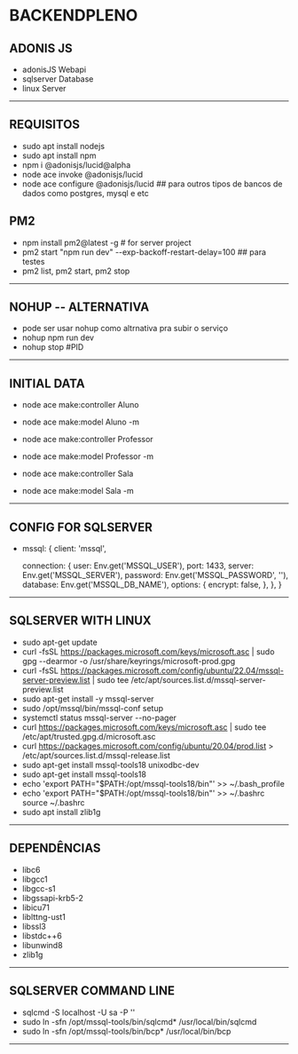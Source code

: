 # BACKENDPLENO
## ADONIS JS
- adonisJS Webapi
- sqlserver Database
- linux Server
---
## REQUISITOS
- sudo apt install nodejs
- sudo apt install npm
- npm i @adonisjs/lucid@alpha
- node ace invoke @adonisjs/lucid
- node ace configure @adonisjs/lucid ## para outros tipos de bancos de dados como postgres, mysql e etc

## PM2
- npm install pm2@latest -g  # for server project
- pm2 start "npm run dev" --exp-backoff-restart-delay=100  ## para testes
- pm2 list, pm2 start, pm2 stop
---

## NOHUP -- ALTERNATIVA

- pode ser usar nohup como altrnativa pra subir o serviço
- nohup npm run dev
- nohup stop #PID
---


## INITIAL DATA
- node ace make:controller Aluno
- node ace make:model Aluno -m

- node ace make:controller Professor
- node ace make:model Professor -m

- node ace make:controller Sala
- node ace make:model Sala -m
---


## CONFIG FOR SQLSERVER
-    mssql: {
			client: 'mssql',

      connection: {
				user: Env.get('MSSQL_USER'),
				port: 1433,
				server: Env.get('MSSQL_SERVER'),
				password: Env.get('MSSQL_PASSWORD', ''),
				database: Env.get('MSSQL_DB_NAME'),
        options: {
          encrypt: false,
        },
      },
}
---



## SQLSERVER WITH LINUX
- sudo apt-get update
- curl -fsSL https://packages.microsoft.com/keys/microsoft.asc | sudo gpg --dearmor -o /usr/share/keyrings/microsoft-prod.gpg
- curl -fsSL https://packages.microsoft.com/config/ubuntu/22.04/mssql-server-preview.list | sudo tee /etc/apt/sources.list.d/mssql-server-preview.list
- sudo apt-get install -y mssql-server
- sudo /opt/mssql/bin/mssql-conf setup
- systemctl status mssql-server --no-pager
- curl https://packages.microsoft.com/keys/microsoft.asc | sudo tee /etc/apt/trusted.gpg.d/microsoft.asc
- curl https://packages.microsoft.com/config/ubuntu/20.04/prod.list > /etc/apt/sources.list.d/mssql-release.list
- sudo apt-get install mssql-tools18 unixodbc-dev
- sudo apt-get install mssql-tools18
- echo 'export PATH="$PATH:/opt/mssql-tools18/bin"' >> ~/.bash_profile
- echo 'export PATH="$PATH:/opt/mssql-tools18/bin"' >> ~/.bashrc source ~/.bashrc
- sudo apt install zlib1g
---


## DEPENDÊNCIAS
- libc6
- libgcc1
- libgcc-s1
- libgssapi-krb5-2
- libicu71
- liblttng-ust1
- libssl3
- libstdc++6
- libunwind8
- zlib1g
---

## SQLSERVER COMMAND LINE
- sqlcmd -S localhost -U sa -P '<YourPassword>'
- sudo ln -sfn /opt/mssql-tools/bin/sqlcmd* /usr/local/bin/sqlcmd
- sudo ln -sfn /opt/mssql-tools/bin/bcp* /usr/local/bin/bcp
---

